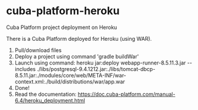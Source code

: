 # cuba-platform-heroku
Cuba Platform project deployment on Heroku

There is a Cuba Platform deployed for Heroku (using WAR).

1. Pull/download files
2. Deploy a project using command 'gradle buildWar'
3. Launch using command:
heroku jar:deploy webapp-runner-8.5.11.3.jar --includes ./libs/postgresql-9.4.1212.jar:./libs/tomcat-dbcp-8.5.11.jar:./modules/core/web/META-INF/war-context.xml:./build/distributions/war/app.war
4. Done!
5. Read the documentation: https://doc.cuba-platform.com/manual-6.4/heroku_deployment.html

